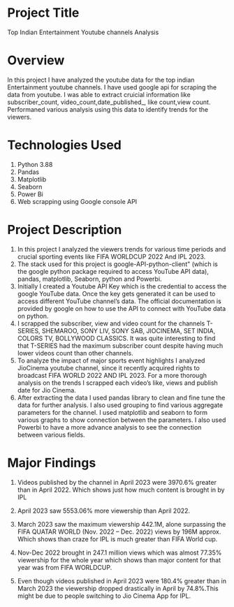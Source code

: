 <h1>Project Title</h1>
Top Indian Entertainment Youtube channels Analysis


# Overview  
 
In this project I have analyzed the youtube data for the top indian Entertainment youtube channels. I have used google api for scraping the data from youtube. I was able to extract cruicial information like subscriber_count, video_count,date_published_, like count,view count. Performaned various analysis using this data to identify trends for the viewers.

<h1>Technologies Used</h1>

1. Python 3.88
2. Pandas
3. Matplotlib
4. Seaborn
5. Power Bi
3. Web scrapping using Google console API

<h1>Project Description</h1>

1. In this project I analyzed the viewers trends for various time periods and crucial sporting events like FIFA WORLDCUP 2022 And IPL 2023.
2. The stack used for this project is google-API-python-client" (which is the google python package required to access YouTube API data), pandas, matplotlib, Seaborn, python and Powerbi. 
3.  Initially I created a Youtube API Key which is the credential to access the google YouTube data. Once the key gets generated it can be used to access different YouTube channel’s data. The official documentation is provided by google on how to use the API to connect with YouTube data on python.
4. I scrapped the subscriber, view and video count for the channels T-SERIES, SHEMAROO, SONY LIV, SONY SAB, JIOCINEMA, SET INDIA, COLORS TV, BOLLYWOOD CLASSICS.  It was quite interesting to find that T-SERIES had the maximum subscriber count despite having much lower videos count than other channels. 
5. To analyze the impact of major sports event highlights I analyzed JioCinema youtube channel, since it recently acquired rights to broadcast FIFA WORLD 2022 AND IPL 2023. For a more thorough analysis on the trends I scrapped each video’s like, views and publish date for Jio Cinema.  
6. After extracting the data I used pandas library to clean and fine tune the data for further analysis. I also used grouping to find various aggregate parameters for the channel. I used matplotlib and seaborn to form various graphs to show connection between the parameters. I also used Powerbi to have a more advance analysis to see the connection between various fields. 

<h1> Major Findings</h1>

 1. Videos published by the channel in April 2023 were 3970.6% greater than in April 2022. Which shows just how much content is brought in by IPL 
 
 2. April 2023 saw 5553.06% more viewership than April 2022. 
 
 3. March 2023 saw the maximum viewership 442.1M, alone surpassing the FIFA QUATAR  WORLD  (Nov. 2022 – Dec. 2022) views by 196M approx. Which shows than craze for IPL is much greater than FIFA World cup.
 
 4. Nov-Dec 2022 brought in 247.1 million views which was almost 77.35% viewership for the whole year which shows than major content for that year was from FIFA WORLDCUP.
 
 5. Even though videos published in April 2023 were 180.4% greater than in March 2023 the viewership dropped drastically in April by 74.8%.This might be due to people switching to Jio Cinema App for IPL.
 

